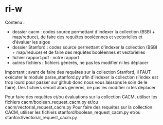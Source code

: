# ri-w

Contenu : 
  - dossier cacm : codes source permettant d'indexer la collection (BSBI + map/reduce), de faire des requêtes booléennes et vectorielles et d'évaluer les algos
  - dossier Stanford : codes source permettant d'indexer la collection (BSBI + map/reduce) et de faire des requêtes booléennes et vectorielles
  - fichier rapport.pdf : notre rapport
  - autres fichiers : fichiers générés, ne pas les modifier ni les déplacer

Important : avant de faire des requêtes sur la collection Stanford, il FAUT exécuter le module parse_stanford.py afin d'indexer la collection (l'index est trop lourd pour passer sur github donc nous vous laissons le soin de le faire). Des fichiers seront alors générés, ne pas les modifier ni les déplacer

Pour faire des requêtes et/ou évaluations sur la collection CACM, utiliser les fichiers cacm/boolean_request_cacm.py et/ou cacm/vectorial_request_cacm.py
Pour faire des requêtes sur la collection CACM, utiliser les fichiers stanford/boolean_request_cacm.py et/ou stanford/vectorial_request_cacm.py
